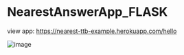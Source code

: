 # NearestAnswerApp_FLASK

view app: https://nearest-ttb-example.herokuapp.com/hello

![image](https://user-images.githubusercontent.com/46895687/156238191-5e71d8e6-3941-4baf-bee6-64864cfa38ed.png)
